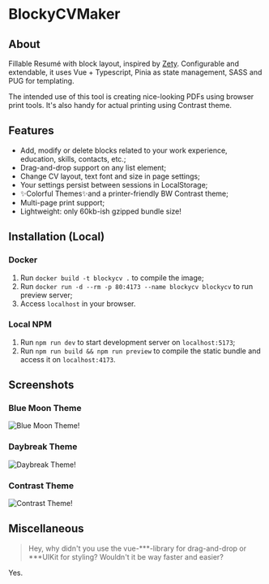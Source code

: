# BlockyCVMaker

## About
Fillable Resumé with block layout, inspired by [Zety](https://zety.com/). Configurable and extendable,
it uses Vue + Typescript, Pinia as state management, SASS and PUG for templating.

The intended use of this tool is creating nice-looking PDFs using browser print tools. 
It's also handy for actual printing using Contrast theme.

## Features
* Add, modify or delete blocks related to your work experience, education, skills, contacts, etc.;
* Drag-and-drop support on any list element;
* Change CV layout, text font and size in page settings;
* Your settings persist between sessions in LocalStorage;
* ✨Colorful Themes✨and a printer-friendly BW Contrast theme;
* Multi-page print support;
* Lightweight: only 60kb-ish gzipped bundle size!

## Installation (Local)

### Docker

1. Run `docker build -t blockycv .` to compile the image;
2. Run `docker run -d --rm -p 80:4173 --name blockycv blockycv` to run preview server;
3. Access `localhost` in your browser.

### Local NPM

1. Run `npm run dev` to start development server on `localhost:5173`;
2. Run `npm run build && npm run preview` to compile the static bundle and access it on `localhost:4173`.

## Screenshots

### Blue Moon Theme
![Blue Moon Theme!](https://i.imgur.com/8bMK6N3.png)

### Daybreak Theme
![Daybreak Theme!](https://i.imgur.com/FR7o3hA.png)

### Contrast Theme
![Contrast Theme!](https://i.imgur.com/qTTpDs5.png)

## Miscellaneous

> Hey, why didn't you use the vue-***-library for drag-and-drop or ***UIKit for styling?
> Wouldn't it be way faster and easier?

Yes.